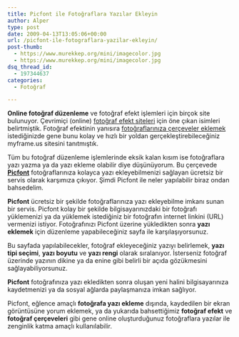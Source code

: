 ```yaml
---
title: Picfont ile Fotoğraflara Yazılar Ekleyin
author: Alper
type: post
date: 2009-04-13T13:05:06+00:00
url: /picfont-ile-fotograflara-yazilar-ekleyin/
post-thumb:
  - https://www.murekkep.org/mini/imagecolor.jpg
  - https://www.murekkep.org/mini/imagecolor.jpg
dsq_thread_id:
  - 197344637
categories:
  - Fotoğraf

---
```

**Online fotoğraf düzenleme** ve fotoğraf efekt işlemleri için birçok site bulunuyor. Çevrimiçi (online) [fotoğraf efekt siteleri][1] için öne çıkan isimleri belirtmiştik. Fotoğraf efektinin yanısıra [fotoğraflarınıza çerçeveler eklemek][2] istediğinizde gene bunu kolay ve hızlı bir yoldan gerçekleştirebileceğiniz myframe.us sitesini tanıtmıştık. 

Tüm bu fotoğraf düzenleme işlemlerinde eksik kalan kısım ise fotoğraflara yazı yazma ya da yazı ekleme olabilir diye düşünüyorum. Bu çerçevede **[Picfont][3]** fotoğraflarınıza kolayca yazı ekleyebilmenizi sağlayan ücretsiz bir servis olarak karşımıza çıkıyor. Şimdi Picfont ile neler yapılabilir biraz ondan bahsedelim. <!--more-->

**Picfont** ücretsiz bir şekilde fotoğraflarınıza yazı ekleyebilme imkanı sunan bir servis. Picfont kolay bir şekilde bilgisayarınızdaki bir fotoğrafı yüklemenizi ya da yüklemek istediğiniz bir fotoğrafın internet linkini (URL) vermenizi istiyor. Fotoğrafınızı Picfont üzerine yükledikten sonra **yazı eklemek** için düzenleme yapabileceğiniz sayfa ile karşılaşıyorsunuz. 

Bu sayfada yapılabilecekler, fotoğraf ekleyeceğiniz yazıyı belirlemek, **yazı tipi seçimi**, **yazı boyutu** ve **yazı rengi** olarak sıralanıyor. İsterseniz fotoğraf üzerinde yazının dikine ya da enine gibi belirli bir açıda gözükmesini sağlayabiliyorsunuz. 

**Picfont** fotoğrafınıza yazı ekledikten sonra oluşan yeni halini bilgisayarınıza kaydetmenizi ya da sosyal ağlarda paylaşmanıza imkan sağlıyor. 

Picfont, eğlence amaçlı **fotoğrafa yazı ekleme** dışında, kaydedilen bir ekran görüntüsüne yorum eklemek, ya da yukarıda bahsettiğimiz **fotoğraf efekt** ve **fotoğraf çerçeveleri** gibi gene online oluşturduğunuz fotoğraflara yazılar ile zenginlik katma amaçlı kullanılabilir.

 [1]: https://www.murekkep.org/en-iyi-5-fotograf-efekt-sitesi-1805
 [2]: https://www.murekkep.org/fotograflariniza-cerceveler-ekleyin-1922
 [3]: https://picfont.com/